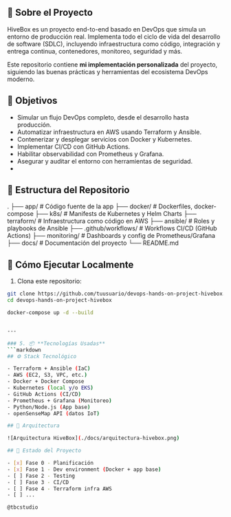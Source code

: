 ## 🧠 Sobre el Proyecto

HiveBox es un proyecto end-to-end basado en DevOps que simula un entorno de producción real. Implementa todo el ciclo de vida del desarrollo de software (SDLC), incluyendo infraestructura como código, integración y entrega continua, contenedores, monitoreo, seguridad y más.

Este repositorio contiene **mi implementación personalizada** del proyecto, siguiendo las buenas prácticas y herramientas del ecosistema DevOps moderno.
## 🎯 Objetivos

- Simular un flujo DevOps completo, desde el desarrollo hasta producción.
- Automatizar infraestructura en AWS usando Terraform y Ansible.
- Contenerizar y desplegar servicios con Docker y Kubernetes.
- Implementar CI/CD con GitHub Actions.
- Habilitar observabilidad con Prometheus y Grafana.
- Asegurar y auditar el entorno con herramientas de seguridad.
- 
## 📁 Estructura del Repositorio

. ├── app/ # Código fuente de la app ├── docker/ # Dockerfiles, docker-compose ├── k8s/ # Manifests de Kubernetes y Helm Charts ├── terraform/ # Infraestructura como código en AWS ├── ansible/ # Roles y playbooks de Ansible ├── .github/workflows/ # Workflows CI/CD (GitHub Actions) ├── monitoring/ # Dashboards y config de Prometheus/Grafana ├── docs/ # Documentación del proyecto └── README.md

## 🚀 Cómo Ejecutar Localmente

1. Clona este repositorio:

```bash
git clone https://github.com/tuusuario/devops-hands-on-project-hivebox.git
cd devops-hands-on-project-hivebox

docker-compose up -d --build


---

### 5. 📦 **Tecnologías Usadas**
```markdown
## ⚙️ Stack Tecnológico

- Terraform + Ansible (IaC)
- AWS (EC2, S3, VPC, etc.)
- Docker + Docker Compose
- Kubernetes (local y/o EKS)
- GitHub Actions (CI/CD)
- Prometheus + Grafana (Monitoreo)
- Python/Node.js (App base)
- openSenseMap API (datos IoT)

## 🧭 Arquitectura

![Arquitectura HiveBox](./docs/arquitectura-hivebox.png)

## 📅 Estado del Proyecto

- [x] Fase 0 - Planificación
- [x] Fase 1 - Dev environment (Docker + app base)
- [ ] Fase 2 - Testing
- [ ] Fase 3 - CI/CD
- [ ] Fase 4 - Terraform infra AWS
- [ ] ...

@tbcstudio
